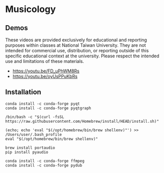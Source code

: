 # Musicology

## Demos
These videos are provided exclusively for educational and reporting purposes within classes at National Taiwan University. They are not intended for commercial use, distribution, or reporting outside of this specific educational context at the university. Please respect the intended use and limitations of these materials.

- https://youtu.be/FD_uPhWM8Rs
- https://youtu.be/oyUsPPuKbRs

## Installation

```
conda install -c conda-forge pyqt
conda install -c conda-forge pyqtgraph

/bin/bash -c "$(curl -fsSL https://raw.githubusercontent.com/Homebrew/install/HEAD/install.sh)"

(echo; echo 'eval "$(/opt/homebrew/bin/brew shellenv)"') >> /Users/user/.bash_profile
eval "$(/opt/homebrew/bin/brew shellenv)"

brew install portaudio
pip install pyaudio

conda install -c conda-forge ffmpeg
conda install -c conda-forge pydub
```
